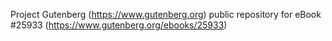 Project Gutenberg (https://www.gutenberg.org) public repository for eBook #25933 (https://www.gutenberg.org/ebooks/25933)
